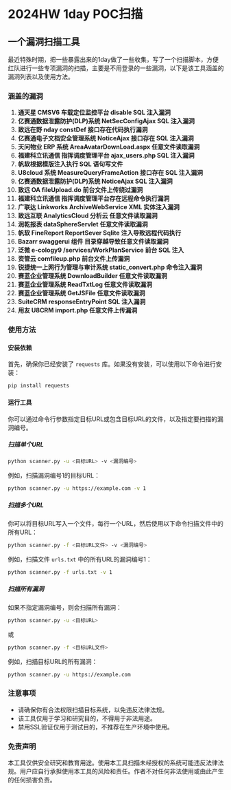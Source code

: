 # 2024HW 1day POC扫描

## 一个漏洞扫描工具

最近特殊时期，把一些暴露出来的1day做了一些收集，写了一个扫描脚本，方便红队进行一些专项漏洞的扫描，主要是不用登录的一些漏洞，以下是该工具涵盖的漏洞列表以及使用方法。

### 涵盖的漏洞

1. **通天星 CMSV6 车载定位监控平台 disable SQL 注入漏洞**
2. **亿赛通数据泄露防护(DLP)系统 NetSecConfigAjax SQL 注入漏洞**
3. **致远在野 nday constDef 接口存在代码执行漏洞**
4. **亿赛通电子文档安全管理系统 NoticeAjax 接口存在 SQL 注入漏洞**
5. **天问物业 ERP 系统 AreaAvatarDownLoad.aspx 任意文件读取漏洞**
6. **福建科立讯通信 指挥调度管理平台 ajax_users.php SQL 注入漏洞**
7. **帆软根据模版注入执行 SQL 语句写文件**
8. **U8cloud 系统 MeasureQueryFrameAction 接口存在 SQL 注入漏洞**
9. **亿赛通数据泄露防护(DLP)系统 NoticeAjax SQL 注入漏洞**
10. **致远 OA fileUpload.do 前台文件上传绕过漏洞**
11. **福建科立讯通信 指挥调度管理平台存在远程命令执行漏洞**
12. **广联达 Linkworks ArchiveWebService XML 实体注入漏洞**
13. **致远互联 AnalyticsCloud 分析云 任意文件读取漏洞**
14. **润乾报表 dataSphereServlet 任意文件读取漏洞**
15. **帆软 FineReport ReportSever Sqlite 注入导致远程代码执行**
16. **Bazarr swaggerui 组件 目录穿越导致任意文件读取漏洞**
17. **泛微 e-cology9 /services/WorkPlanService 前台 SQL 注入**
18. **资管云 comfileup.php 前台文件上传漏洞**
19. **锐捷统一上网行为管理与审计系统 static_convert.php 命令注入漏洞**
20. **赛蓝企业管理系统 DownloadBuilder 任意文件读取漏洞**
21. **赛蓝企业管理系统 ReadTxtLog 任意文件读取漏洞**
22. **赛蓝企业管理系统 GetJSFile 任意文件读取漏洞**
23. **SuiteCRM responseEntryPoint SQL 注入漏洞**
24. **用友 U8CRM import.php 任意文件上传漏洞**

### 使用方法

#### 安装依赖

首先，确保你已经安装了 `requests` 库。如果没有安装，可以使用以下命令进行安装：

```sh
pip install requests
```

#### 运行工具

你可以通过命令行参数指定目标URL或包含目标URL的文件，以及指定要扫描的漏洞编号。

##### 扫描单个URL

```sh
python scanner.py -u <目标URL> -v <漏洞编号>
```

例如，扫描漏洞编号1的目标URL：

```sh
python scanner.py -u https://example.com -v 1
```

##### 扫描多个URL

你可以将目标URL写入一个文件，每行一个URL，然后使用以下命令扫描文件中的所有URL：

```sh
python scanner.py -f <目标URL文件> -v <漏洞编号>
```

例如，扫描文件 `urls.txt` 中的所有URL的漏洞编号1：

```sh
python scanner.py -f urls.txt -v 1
```

##### 扫描所有漏洞

如果不指定漏洞编号，则会扫描所有漏洞：

```sh
python scanner.py -u <目标URL>
```

或

```sh
python scanner.py -f <目标URL文件>
```

例如，扫描目标URL的所有漏洞：

```sh
python scanner.py -u https://example.com
```

### 注意事项

- 请确保你有合法权限扫描目标系统，以免违反法律法规。
- 该工具仅用于学习和研究目的，不得用于非法用途。
- 禁用SSL验证仅用于测试目的，不推荐在生产环境中使用。

### 免责声明

本工具仅供安全研究和教育用途。使用本工具扫描未经授权的系统可能违反法律法规。用户应自行承担使用本工具的风险和责任。作者不对任何非法使用或由此产生的任何损害负责。